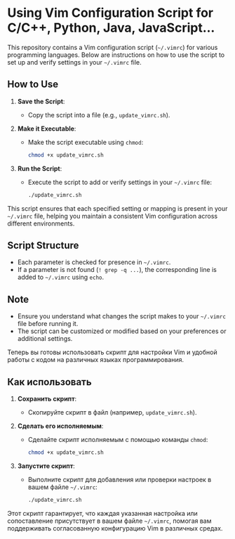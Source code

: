 # Using Vim Configuration Script for C/C++, Python, Java, JavaScript...

This repository contains a Vim configuration script (`~/.vimrc`) for various programming languages. Below are instructions on how to use the script to set up and verify settings in your `~/.vimrc` file.

## How to Use

1. **Save the Script**:
   - Copy the script into a file (e.g., `update_vimrc.sh`).

2. **Make it Executable**:
   - Make the script executable using `chmod`:

     ```bash
     chmod +x update_vimrc.sh
     ```

3. **Run the Script**:
   - Execute the script to add or verify settings in your `~/.vimrc` file:

     ```bash
     ./update_vimrc.sh
     ```

This script ensures that each specified setting or mapping is present in your `~/.vimrc` file, helping you maintain a consistent Vim configuration across different environments.

## Script Structure

- Each parameter is checked for presence in `~/.vimrc`.
- If a parameter is not found (`! grep -q ...`), the corresponding line is added to `~/.vimrc` using `echo`.

## Note

- Ensure you understand what changes the script makes to your `~/.vimrc` file before running it.
- The script can be customized or modified based on your preferences or additional settings.

Теперь вы готовы использовать скрипт для настройки Vim и удобной работы с кодом на различных языках программирования.

## Как использовать

1. **Сохранить скрипт**:
   - Скопируйте скрипт в файл (например, `update_vimrc.sh`).

2. **Сделать его исполняемым**:
   - Сделайте скрипт исполняемым с помощью команды `chmod`:

     ```bash
     chmod +x update_vimrc.sh
     ```

3. **Запустите скрипт**:
   - Выполните скрипт для добавления или проверки настроек в вашем файле `~/.vimrc`:

     ```bash
     ./update_vimrc.sh
     ```

Этот скрипт гарантирует, что каждая указанная настройка или сопоставление присутствует в вашем файле `~/.vimrc`, помогая вам поддерживать согласованную конфигурацию Vim в различных средах.

